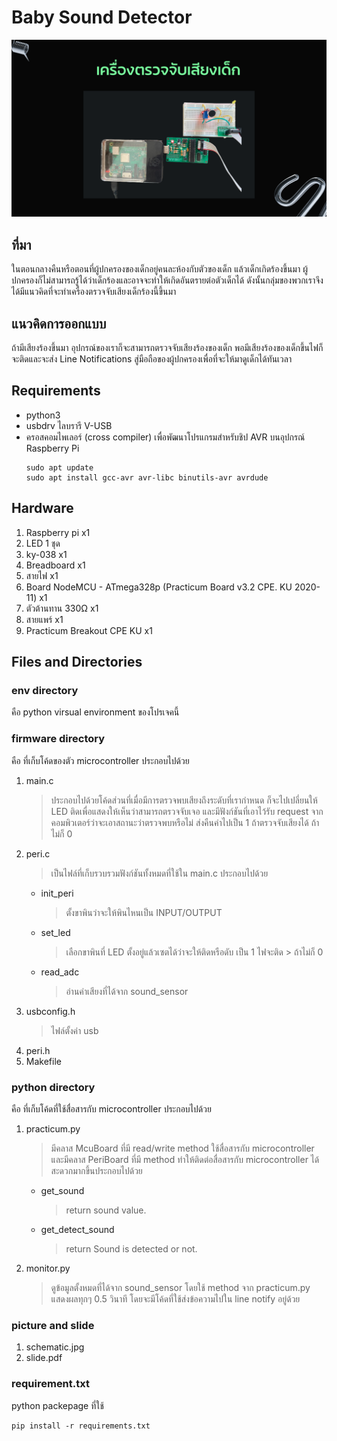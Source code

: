 # Baby Sound Detector
![This is an image](/picture%20and%20slide/baby-sound-detector.png)

## ที่มา
ในตอนกลางคืนหรือตอนที่ผู้ปกครองของเด็กอยู่คนละห้องกับตัวของเด็ก แล้วเด็กเกิดร้องขึ้นมา ผู้ปกครองก็ไม่สามารถรู้ได้ว่าเด็กร้องและอาจจะทำให้เกิดอันตรายต่อตัวเด็กได้ ดังนั้นกลุ่มของพวกเราจึงได้มีแนวคิดที่จะทำเครื่องตรวจจับเสียงเด็กร้องนี้ขึ้นมา
## แนวคิดการออกแบบ
ถ้ามีเสียงร้องขึ้นมา อุปกรณ์ของเราก็จะสามารถตรวจจับเสียงร้องของเด็ก พอมีเสียงร้องของเด็กขึ้นไฟก็จะติดและจะส่ง Line Notifications สู่มือถือของผู้ปกครองเพื่อที่จะให้มาดูเด็กได้ทันเวลา

## Requirements
- python3
- usbdrv ไลบรารี V-USB
- ครอสคอมไพเลอร์ (cross compiler) เพื่อพัฒนาโปรแกรมสำหรับชิป AVR บนอุปกรณ์ Raspberry Pi
    ```
    sudo apt update
    sudo apt install gcc-avr avr-libc binutils-avr avrdude
    ```

## Hardware
1. Raspberry pi x1 
2. LED 1 ชุด 
3. ky-038 x1 
4. Breadboard x1 
5. สายไฟ x1 
6. Board NodeMCU - ATmega328p (Practicum Board v3.2 CPE. KU 2020-11) x1 
7. ตัวต้านทาน 330Ω x1 
8. สายแพร์ x1 
9. Practicum Breakout CPE KU x1

## Files and Directories
### env directory
คือ python virsual environment ของโปรเจคนี้

### firmware directory
คือ ที่เก็บโค้ดของตัว microcontroller ประกอบไปด้วย
1. main.c
    >ประกอบไปด้วยโค้ดส่วนที่เมื่อมีการตรวจพบเสียงถึงระดับที่เรากำหนด ก็จะไปเปลี่ยนให้ LED ติดเพื่อแสดงให้เห็นว่าสามารถตรวจจับเจอ และมีฟังก์ชันที่เอาไว้รับ request จากคอมพิวเตอร์ว่าจะเอาสถานะว่าตรวจพบหรือไม่ ส่งคืนค่าไปเป็น 1 ถ้าตรวจจับเสียงได้ ถ้าไม่ก็ 0
2. peri.c
    >เป็นไฟล์ที่เก็บรวบรวมฟังก์ชันทั้งหมดที่ใช้ใน main.c ประกอบไปด้วย
    - init_peri
        > ตั้งขาพินว่าจะให้พินไหนเป็น INPUT/OUTPUT
    - set_led
        > เลือกขาพินที่ LED ตั้งอยู่แล้วเซตได้ว่าจะให้ติดหรือดับ เป็น 1 ไฟจะติด > ถ้าไม่ก็ 0
    - read_adc
        > อ่านค่าเสียงที่ได้จาก sound_sensor
3. usbconfig.h
    >ไฟล์ตั้งค่า usb
4. peri.h
5. Makefile

### python directory
คือ ที่เก็บโค้ดที่ใช้สื่อสารกับ microcontroller ประกอบไปด้วย
1. practicum.py
    >มีคลาส McuBoard ที่มี read/write method ใช้สื่อสารกับ microcontroller และมีคลาส PeriBoard ที่มี method ทำให้ติดต่อสื่อสารกับ microcontroller ได้สะดวกมากขึ้นประกอบไปด้วย
    - get_sound
        > return sound value.
    - get_detect_sound
        > return Sound is detected or not.
2. monitor.py
    >ดูข้อมูลตั้งหมดที่ได้จาก sound_sensor โดยใช้ method จาก practicum.py แสดงผลทุกๆ 0.5 วินาที โดยจะมีโค้ดที่ใช้ส่งข้อความไปใน line notify อยู่ด้วย

### picture and slide
1. schematic.jpg
2. slide.pdf

### requirement.txt
python packepage ที่ใช้
```
pip install -r requirements.txt
```